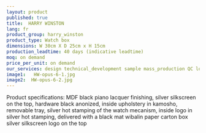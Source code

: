 ```yaml
---
layout: product
published: true
title:  HARRY WINSTON
lang: fr
product_group: harry_winston
product_type: Watch box
dimensions: W 30cm X D 25cm x H 15cm
production_leadtime: 40 days (indicative leadtime)
moq: on demand
price_per_unit: on demand
our_services: design technical_development sample mass_production QC logistic shipping
image1:   HW-opus-6-1.jpg
image2:  HW-opus-6-2.jpg
---
```

Product specifications: MDF black piano lacquer finishing,  silver silkscreen on the top, hardware black anonized, inside upholstery in kamosho,  removable tray, silver hot stamping of the watch mecanism, inside logo in silver hot stamping, delivered with a black mat wibalin paper carton box silver silkscreen logo on the top						
